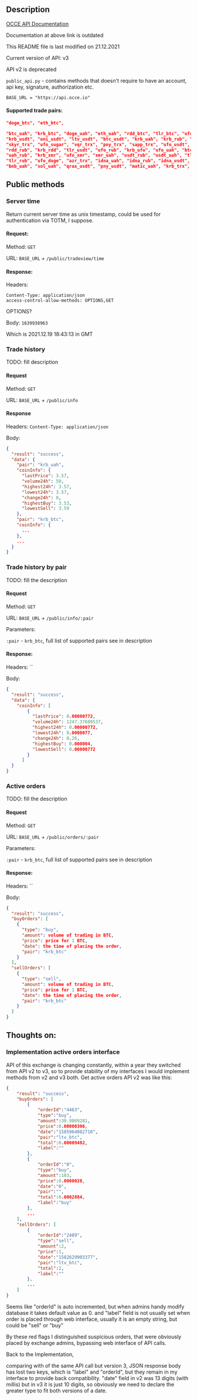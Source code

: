 ## Description

[OCCE API Documentation](https://www.occe.io/info#api)

Documentation at above link is outdated

This README file is last modified on 21.12.2021

Current version of API: v3

API v2 is deprecated

`public_api.py` - contains methods that doesn't require to have an account, 
api key, signature, authorization etc.

`BASE_URL = "https://api.occe.io"`

#### Supported trade pairs:

```json
"doge_btc", "eth_btc",

"btc_uah", "krb_btc", "doge_uah", "eth_uah", "rdd_btc", "tlr_btc", "ufo_btc",
"krb_usdt", "uni_usdt", "ltv_usdt", "btc_usdt", "krb_uah", "krb_rub", "krb_tlr",
"skyr_trx", "ufo_sugar", "vqr_trx", "pny_trx", "sapp_trx", "ufo_usdt", "rdd_uah",
"rdd_rub", "krb_rdd", "tlr_usdt", "ufo_rub", "krb_ufo", "ufo_uah", "btc_rub",
"uah_rub", "krb_xmr", "ufo_xmr", "xmr_uah", "usdt_rub", "usdt_uah", "tlr_uah",
"tlr_rub", "ufo_doge", "azr_trx", "idna_uah", "idna_rub", "idna_usdt", "trx_uah",
"bnb_uah", "sol_uah", "qrax_usdt", "pny_usdt", "matic_uah", "krb_trx", "ufo_trx",
```

## Public methods

### Server time

Return current server time as unix timestamp, could be used for authentication 
via TOTM, I suppose.

#### Request:

Method: `GET`

URL: `BASE_URL` + `/public/tradeview/time`

#### Response:

Headers:

```
Content-Type: application/json
access-control-allow-methods: OPTIONS,GET
```

OPTIONS?

Body: `1639938963`

Which is 2021.12.19 18:43:13 in GMT

### Trade history

TODO: fill description

#### Request

Method: `GET`

URL: `BASE_URL` + `/public/info`

#### Response

Headers: `Content-Type: application/json`

Body:

```json
{
  "result": "success",
  "data": {
    "pair": "krb_uah",
    "coinInfo": {
      "lastPrice": 3.57,
      "volume24h": 50,
      "highest24h": 3.57,
      "lowest24h": 3.57,
      "change24h": 0,
      "highestBuy": 3.53,
      "lowestSell": 3.59
    },
    "pair": "krb_btc",
    "coinInfo": {
      ...
    },
    ...
  }
}
```

### Trade history by pair

TODO: fill the description

#### Request

Method: `GET`

URL: `BASE_URL` + `/public/info/:pair`

Parameters:

`:pair` - `krb_btc`, full list of supported pairs see in description

#### Response:

Headers: ``

Body:

```json
{
  "result": "success",
  "data": {
    "coinInfo": [
        {
          "lastPrice": 0.00000772,
          "volume24h": 1247.37609537,
          "highest24h": 0.00000772,
          "lowest24h": 0.0000077,
          "change24h": 0.26,
          "highestBuy": 0.000004,
          "lowestSell": 0.00000772
        }
      ]
  }
}
```

### Active orders

TODO: fill the description

#### Request

Method: `GET`

URL: `BASE_URL` + `/public/orders/:pair`

Parameters:

`:pair` - `krb_btc`, full list of supported pairs see in description

#### Response:

Headers: ``

Body:

```json
{
  "result": "success",
  "buyOrders": [
    {
      "type": "buy",
      "amount": volume of trading in BTC,
      "price": price for 1 BTC,
      "date": the time of placing the order,
      "pair": "krb_btc"
    }
  ],
  "sellOrders": [
    {
      "type": "sell",
      "amount": volume of trading in BTC,
      "price": price for 1 BTC,
      "date": the time of placing the order,
      "pair": "krb_btc"
    }
  ]
}
```

## Thoughts on:

### Implementation active orders interface

API of this exchange is changing constantly, within a year they switched 
from API v2 to v3, so to provide stability of my interfaces I would 
implement methods from v2 and v3 both. Get active orders API v2 was like this:

```json
{
    "result": "success",
    "buyOrders": [
        {
            "orderId":"4463",
            "type":"buy",
            "amount":30.9869281,
            "price":0.00000306,
            "date":"1585964082710",
            "pair":"ltv_btc",
            "total":0.00009482,
            "label":""
        },
        {
            "orderId":"0",
            "type":"buy",
            "amount":103,
            "price":0.0000028,
            "date":"0",
            "pair":"",
            "total":0.0002884,
            "label":"buy"
        },
        ...
    ],
    "sellOrders": [
        {
            "orderId":"2489",
            "type":"sell",
            "amount":2,
            "price":1,
            "date":"1582629903377",
            "pair":"ltv_btc",
            "total":2,
            "label":""
        },
        ...
    ]
}
```

Seems like "orderId" is auto incremented, but when admins handy modify database
it takes default value as 0.
and "label" field is not usually set when order is placed through web 
interface,
usually it is an empty string, but could be "sell" or "buy"

By these red flags I distinguished suspicious orders, that were obviously 
placed by exchange admins, bypassing web interface of API calls.

Back to the Implementation,

comparing with of the same API call but version 3, JSON response body has 
lost two keys, which is "label" and "orderId", but they remain in my 
interface to provide back compatibility. "date" field in v2 was 13 digits 
(with millis) but in v3 it is just 10 digits, so obviously we need to 
declare the greater type to fit both versions of a date.
